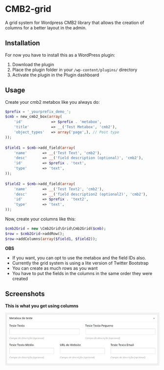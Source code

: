 # CMB2-grid
A grid system for Wordpress CMB2 library that allows the creation of columns for a better layout in the admin.

## Installation

For now you have to install this as a WordPress plugin:

1. Download the plugin
2. Place the plugin folder in your `/wp-content/plugins/` directory
3. Activate the plugin in the Plugin dashboard


## Usage
Create your cmb2 metabox like you always do:

```php
$prefix = '_yourprefix_demo_';
$cmb = new_cmb2_box(array(
	'id'			 => $prefix . 'metabox',
	'title'			 => __('Test Metabox', 'cmb2'),
	'object_types'	 => array('page',), // Post type
));

$field1 = $cmb->add_field(array(
	'name'		 => __('Test Text', 'cmb2'),
	'desc'		 => __('field description (optional)', 'cmb2'),
	'id'		 => $prefix . 'text',
	'type'		 => 'text',
));

$field2 = $cmb->add_field(array(
	'name'		 => __('Test Text2', 'cmb2'),
	'desc'		 => __('field description2 (optional2)', 'cmb2'),
	'id'		 => $prefix . 'text2',
	'type'		 => 'text',
));
```
Now, create your columns like this:

```php
$cmb2Grid = new \Cmb2Grid\Grid\Cmb2Grid($cmb);
$row = $cmb2Grid->addRow();
$row->addColumns(array($field1, $field2));
```

**OBS**
- If you want, you can opt to use the metabox and the field IDs also.
- Currently the grid system is using a lite version of Twitter Bootstrap
- You can create as much rows as you want
- You have to put the fields in the columns in the same order they were created

## Screenshots

**This is what you get using columns**

![Image](assets/imgs/screenshot1.jpg)







